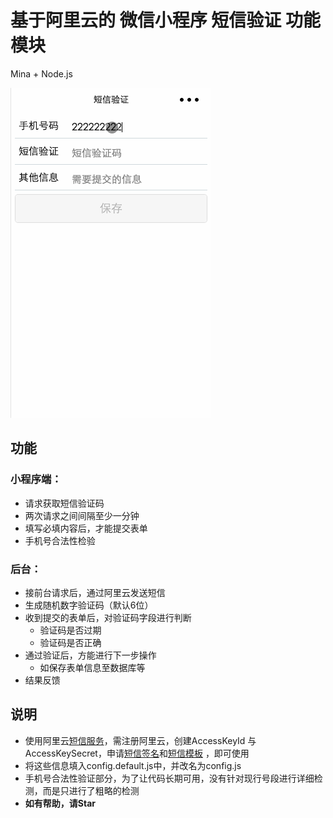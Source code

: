 # 基于阿里云的 微信小程序 短信验证 功能模块
Mina + Node.js

![动图效果展示](./smsVerificationDemo.gif)

## 功能

### 小程序端：
* 请求获取短信验证码
* 两次请求之间间隔至少一分钟
* 填写必填内容后，才能提交表单
* 手机号合法性检验

### 后台：
* 接前台请求后，通过阿里云发送短信
* 生成随机数字验证码（默认6位）
* 收到提交的表单后，对验证码字段进行判断
  * 验证码是否过期
  * 验证码是否正确
* 通过验证后，方能进行下一步操作
  * 如保存表单信息至数据库等
* 结果反馈


## 说明
* 使用阿里云[短信服务](https://www.aliyun.com/product/sms)，需注册阿里云，创建AccessKeyId 与 AccessKeySecret，申请[短信签名](https://help.aliyun.com/document_detail/55327.html?spm=5176.8195934.507901.5.2uziZ5)和[短信模板](https://help.aliyun.com/document_detail/55330.html?spm=5176.8195934.507901.6.2uziZ5) ，即可使用
* 将这些信息填入config.default.js中，并改名为config.js
* 手机号合法性验证部分，为了让代码长期可用，没有针对现行号段进行详细检测，而是只进行了粗略的检测
* **如有帮助，请Star**

